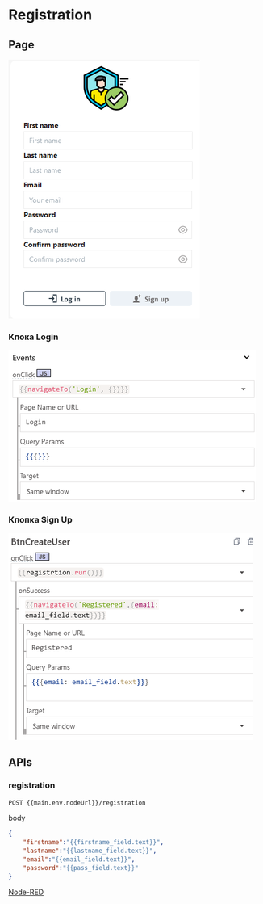 # Registration

## Page

![image-20230515164754501](media/image-20230515164754501.png)

### Кпока Login

 ![image-20230515165356256](media/image-20230515165356256.png)

### Кпопка Sign Up

![image-20230515165241665](media/image-20230515165241665.png) 

## APIs

### registration

```
POST {{main.env.nodeUrl}}/registration
```

body

```json
{
	"firstname":"{{firstname_field.text}}",
	"lastname":"{{lastname_field.text}}",
	"email":"{{email_field.text}}",
	"password":"{{pass_field.text}}"
}
```

[Node-RED](node_registration.md)

